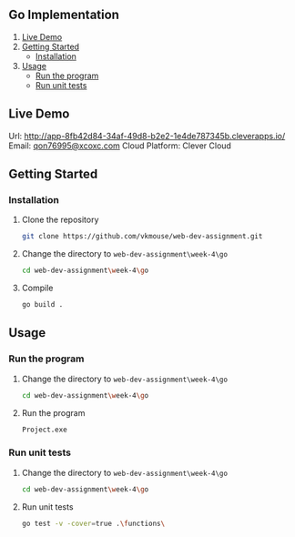 ## Go Implementation 

1. [Live Demo](#live-demo)
1. [Getting Started](#getting-started)
    - [Installation](#installation)
2. [Usage](#usage)
    - [Run the program](#run-the-program)
    - [Run unit tests](#run-unit-tests)

## Live Demo

Url: http://app-8fb42d84-34af-49d8-b2e2-1e4de787345b.cleverapps.io/
Email: qon76995@xcoxc.com
Cloud Platform: Clever Cloud

## Getting Started

### Installation

1. Clone the repository
   ```sh
   git clone https://github.com/vkmouse/web-dev-assignment.git
   ```
2. Change the directory to `web-dev-assignment\week-4\go`
   ```sh
   cd web-dev-assignment\week-4\go
   ```
3. Compile
   ```sh
   go build .
   ```

## Usage

### Run the program

1. Change the directory to `web-dev-assignment\week-4\go`
   ```sh
   cd web-dev-assignment\week-4\go
   ```
2. Run the program
   ```sh
   Project.exe
   ```

### Run unit tests

1. Change the directory to `web-dev-assignment\week-4\go`
   ```sh
   cd web-dev-assignment\week-4\go
   ```
2. Run unit tests
   ```sh
   go test -v -cover=true .\functions\
   ```


